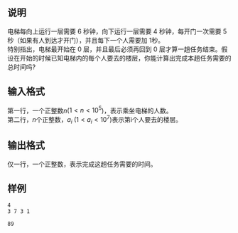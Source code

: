 <h2>说明</h2>

电梯每向上运行一层需要 $6$ 秒钟，向下运行一层需要 $4$ 秒钟，每开门一次需要 $5$ 秒（如果有人到达才开门），并且每下一个人需要加 $1$秒。<br />
特别指出，电梯最开始在 $0$ 层，并且最后必须再回到 $0$ 层才算一趟任务结束。假设在开始的时候已知电梯内的每个人要去的楼层，你能计算出完成本趟任务需要的总时间吗?
<h2>输入格式</h2>

第一行，一个正整数$n$($1 < n < 10^5$)，表示乘坐电梯的人数。<br>第二行，$n$个正整数，$a_i$ ($1 < a_i < 10^7$)表示第i个人要去的楼层。

<h2>输出格式</h2>

仅一行，一个正整数，表示完成这趟任务需要的时间。

<h2>样例</h2>
<pre><code class="language-input1">4
3 7 3 1</code></pre><pre><code class="language-output1">89</code></pre>

